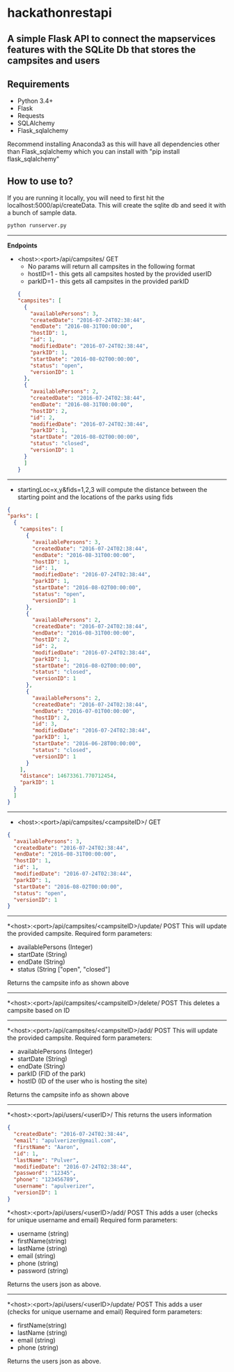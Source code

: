 # hackathonrestapi

## A simple Flask API to connect the mapservices features with the SQLite Db that stores the campsites and users

## Requirements

* Python 3.4+
* Flask
* Requests
* SQLAlchemy
* Flask_sqlalchemy


Recommend installing Anaconda3 as this will have all dependencies other than Flask_sqlalchemy which you can install with "pip install flask_sqlalchemy"

## How to use to?

If you are running it locally, you will need to first hit the localhost:5000/api/createData. This will create the sqlite db and seed it with a bunch of sample data.

```python
python runserver.py
```

----

**Endpoints**

* \<host\>:\<port\>/api/campsites/ GET
  * No params will return all campsites in the following format
  * hostID=1 - this gets all campsites hosted by the provided userID
  * parkID=1 - this gets all campsites in the provided parkID
  ```json
  {
  "campsites": [
    {
      "availablePersons": 3,
      "createdDate": "2016-07-24T02:38:44",
      "endDate": "2016-08-31T00:00:00",
      "hostID": 1,
      "id": 1,
      "modifiedDate": "2016-07-24T02:38:44",
      "parkID": 1,
      "startDate": "2016-08-02T00:00:00",
      "status": "open",
      "versionID": 1
    },
    {
      "availablePersons": 2,
      "createdDate": "2016-07-24T02:38:44",
      "endDate": "2016-08-31T00:00:00",
      "hostID": 2,
      "id": 2,
      "modifiedDate": "2016-07-24T02:38:44",
      "parkID": 1,
      "startDate": "2016-08-02T00:00:00",
      "status": "closed",
      "versionID": 1
    }
    ]
  }
  ```
  
 ---- 
  
  * startingLoc=x,y&fids=1,2,3 will compute the distance between the starting point and the locations of the parks using fids
  ```json
  {
  "parks": [
    {
      "campsites": [
        {
          "availablePersons": 3,
          "createdDate": "2016-07-24T02:38:44",
          "endDate": "2016-08-31T00:00:00",
          "hostID": 1,
          "id": 1,
          "modifiedDate": "2016-07-24T02:38:44",
          "parkID": 1,
          "startDate": "2016-08-02T00:00:00",
          "status": "open",
          "versionID": 1
        },
        {
          "availablePersons": 2,
          "createdDate": "2016-07-24T02:38:44",
          "endDate": "2016-08-31T00:00:00",
          "hostID": 2,
          "id": 2,
          "modifiedDate": "2016-07-24T02:38:44",
          "parkID": 1,
          "startDate": "2016-08-02T00:00:00",
          "status": "closed",
          "versionID": 1
        },
        {
          "availablePersons": 2,
          "createdDate": "2016-07-24T02:38:44",
          "endDate": "2016-07-01T00:00:00",
          "hostID": 2,
          "id": 3,
          "modifiedDate": "2016-07-24T02:38:44",
          "parkID": 1,
          "startDate": "2016-06-28T00:00:00",
          "status": "closed",
          "versionID": 1
        }
      ],
      "distance": 14673361.770712454,
      "parkID": 1
    }
    ]
  }
  ```
  
 ---- 
  
* \<host\>:\<port\>/api/campsites/\<campsiteID\>/ GET
```json
{
  "availablePersons": 3,
  "createdDate": "2016-07-24T02:38:44",
  "endDate": "2016-08-31T00:00:00",
  "hostID": 1,
  "id": 1,
  "modifiedDate": "2016-07-24T02:38:44",
  "parkID": 1,
  "startDate": "2016-08-02T00:00:00",
  "status": "open",
  "versionID": 1
}
```

----

*\<host\>:\<port\>/api/campsites/\<campsiteID\>/update/ POST
This will update the provided campsite.
Required form parameters:
  - availablePersons (Integer)
  - startDate (String)
  - endDate (String)
  - status (String ["open", "closed"]
  
Returns the campsite info as shown above
  
----
  
 *\<host\>:\<port\>/api/campsites/\<campsiteID\>/delete/ POST
 This deletes a campsite based on ID
 
 ----
 
*\<host\>:\<port\>/api/campsites/\<campsiteID\>/add/ POST
This will update the provided campsite.
Required form parameters:
  - availablePersons (Integer)
  - startDate (String)
  - endDate (String)
  - parkID (FID of the park)
  - hostID (ID of the user who is hosting the site)
  
Returns the campsite info as shown above

----

*\<host\>:\<port\>/api/users/\<userID\>/
This returns the users information

```json
{
  "createdDate": "2016-07-24T02:38:44",
  "email": "apulverizer@gmail.com",
  "firstName": "Aaron",
  "id": 1,
  "lastName": "Pulver",
  "modifiedDate": "2016-07-24T02:38:44",
  "password": "12345",
  "phone": "123456789",
  "username": "apulverizer",
  "versionID": 1
}
```

*\<host\>:\<port\>/api/users/\<userID\>/add/ POST
This adds a user (checks for unique username and email)
Required form parameters:
  - username (string)
  - firstName(string)
  - lastName (string)
  - email (string)
  - phone (string)
  - password (string)
  
Returns the users json as above.

----

*\<host\>:\<port\>/api/users/\<userID\>/update/ POST
This adds a user (checks for unique username and email)
Required form parameters:
  - firstName(string)
  - lastName (string)
  - email (string)
  - phone (string)
  
Returns the users json as above.





  
  

